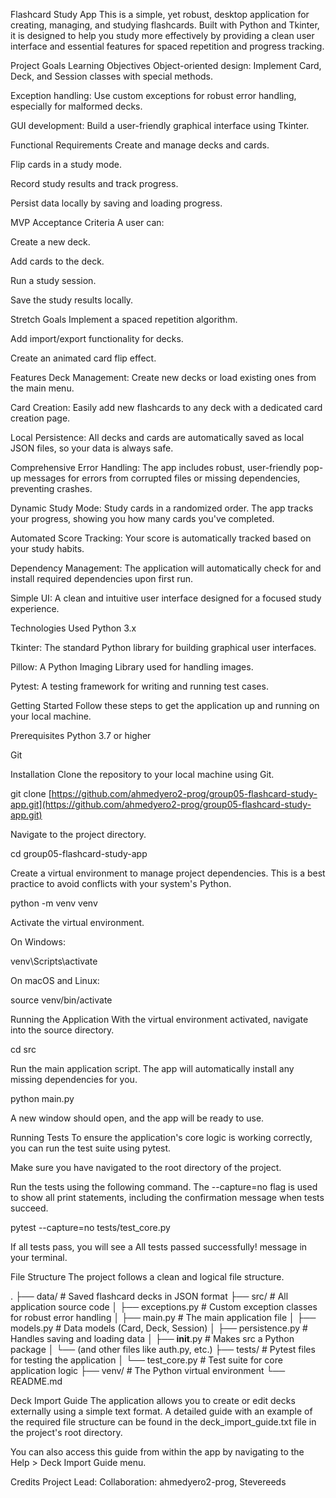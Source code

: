 Flashcard Study App
This is a simple, yet robust, desktop application for creating, managing, and studying flashcards. Built with Python and Tkinter, it is designed to help you study more effectively by providing a clean user interface and essential features for spaced repetition and progress tracking.

Project Goals
Learning Objectives
Object-oriented design: Implement Card, Deck, and Session classes with special methods.

Exception handling: Use custom exceptions for robust error handling, especially for malformed decks.

GUI development: Build a user-friendly graphical interface using Tkinter.

Functional Requirements
Create and manage decks and cards.

Flip cards in a study mode.

Record study results and track progress.

Persist data locally by saving and loading progress.

MVP Acceptance Criteria
A user can:

Create a new deck.

Add cards to the deck.

Run a study session.

Save the study results locally.

Stretch Goals
Implement a spaced repetition algorithm.

Add import/export functionality for decks.

Create an animated card flip effect.

Features
Deck Management: Create new decks or load existing ones from the main menu.

Card Creation: Easily add new flashcards to any deck with a dedicated card creation page.

Local Persistence: All decks and cards are automatically saved as local JSON files, so your data is always safe.

Comprehensive Error Handling: The app includes robust, user-friendly pop-up messages for errors from corrupted files or missing dependencies, preventing crashes.

Dynamic Study Mode: Study cards in a randomized order. The app tracks your progress, showing you how many cards you've completed.

Automated Score Tracking: Your score is automatically tracked based on your study habits.

Dependency Management: The application will automatically check for and install required dependencies upon first run.

Simple UI: A clean and intuitive user interface designed for a focused study experience.

Technologies Used
Python 3.x

Tkinter: The standard Python library for building graphical user interfaces.

Pillow: A Python Imaging Library used for handling images.

Pytest: A testing framework for writing and running test cases.

Getting Started
Follow these steps to get the application up and running on your local machine.

Prerequisites
Python 3.7 or higher

Git

Installation
Clone the repository to your local machine using Git.

git clone [https://github.com/ahmedyero2-prog/group05-flashcard-study-app.git](https://github.com/ahmedyero2-prog/group05-flashcard-study-app.git)

Navigate to the project directory.

cd group05-flashcard-study-app

Create a virtual environment to manage project dependencies. This is a best practice to avoid conflicts with your system's Python.

python -m venv venv

Activate the virtual environment.

On Windows:

venv\Scripts\activate

On macOS and Linux:

source venv/bin/activate

Running the Application
With the virtual environment activated, navigate into the source directory.

cd src

Run the main application script. The app will automatically install any missing dependencies for you.

python main.py

A new window should open, and the app will be ready to use.

Running Tests
To ensure the application's core logic is working correctly, you can run the test suite using pytest.

Make sure you have navigated to the root directory of the project.

Run the tests using the following command. The --capture=no flag is used to show all print statements, including the confirmation message when tests succeed.

pytest --capture=no tests/test_core.py

If all tests pass, you will see a All tests passed successfully! message in your terminal.

File Structure
The project follows a clean and logical file structure.

.
├── data/                       # Saved flashcard decks in JSON format
├── src/                        # All application source code
│   ├── exceptions.py           # Custom exception classes for robust error handling
│   ├── main.py                 # The main application file
│   ├── models.py               # Data models (Card, Deck, Session)
│   ├── persistence.py          # Handles saving and loading data
│   ├── __init__.py             # Makes src a Python package
│   └── (and other files like auth.py, etc.)
├── tests/                      # Pytest files for testing the application
│   └── test_core.py            # Test suite for core application logic
├── venv/                       # The Python virtual environment
└── README.md

Deck Import Guide
The application allows you to create or edit decks externally using a simple text format. A detailed guide with an example of the required file structure can be found in the deck_import_guide.txt file in the project's root directory.

You can also access this guide from within the app by navigating to the Help > Deck Import Guide menu.

Credits
Project Lead: 
Collaboration: ahmedyero2-prog, Stevereeds

